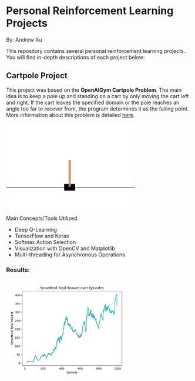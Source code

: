 # Personal Reinforcement Learning Projects
By: Andrew Xu

This repository contains several personal reinforcement learning projects. You will find in-depth descriptions of each project below:

## Cartpole Project

This project was based on the **OpenAIGym Cartpole Problem**. The main idea is to keep a pole up and standing on a cart by only moving the cart left and right. If the cart leaves the specified domain or the pole reaches an angle too far to recover from, the program determines it as the failing point. More information about this problem is detailed [here](https://www.gymlibrary.dev/environments/classic_control/cart_pole/).


<img src="Cartpole Project/cart_pole.gif" alt="1" style="width:350px;"/>


Main Concepts/Tools Utilized
- Deep Q-Learning
- TensorFlow and Keras
- Softmax Action Selection
- Visualization with OpenCV and Matplotlib
- Multi-threading for Asynchronous Operations

### Results:
<img src="Cartpole Project/plot.png" alt="2" style="width:350px;"/>
